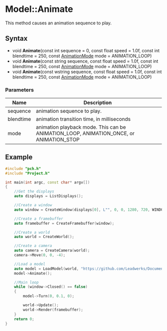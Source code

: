 # Model::Animate
This method causes an animation sequence to play.

## Syntax
* void **Animate**(const int sequence = 0, const float speed = 1.0f, const int blendtime = 250, const [AnimationMode](CPP_Model) mode = ANIMATION_LOOP)
* void **Animate**(const string sequence, const float speed = 1.0f, const int blendtime = 250, const [AnimationMode](CPP_Model) mode = ANIMATION_LOOP)
* void **Animate**(const wstring sequence, const float speed = 1.0f, const int blendtime = 250, const [AnimationMode](CPP_Model) mode = ANIMATION_LOOP)

### Parameters
| Name | Description |
| ------ | ------ |
| sequence | animation sequence to play. |
| blendtime | animation transition time, in milliseconds |
| mode | animation playback mode. This can be ANIMATION_LOOP, ANIMATION_ONCE, or ANIMATION_STOP |

## Example
```c++
#include "pch.h"
#include "Project.h"

int main(int argc, const char* argv[])
{
	//Get the displays
	auto displays = ListDisplays();

	//Create a window
	auto window = CreateWindow(displays[0], L"", 0, 0, 1280, 720, WINDOW_CENTER | WINDOW_TITLEBAR);

	//Create a framebuffer
	auto framebuffer = CreateFramebuffer(window);

	//Create a world
	auto world = CreateWorld();

	//Create a camera
	auto camera = CreateCamera(world);
	camera->Move(0, 0, -4);

	//Load a model
	auto model = LoadModel(world, "https://github.com/Leadwerks/Documentation/raw/master/Assets/Fox.glb");
	model->Animate();

	//Main loop
	while (window->Closed() == false)
	{
		model->Turn(0, 0.1, 0);

		world->Update();
		world->Render(framebuffer);
	}
	return 0;
}
```
